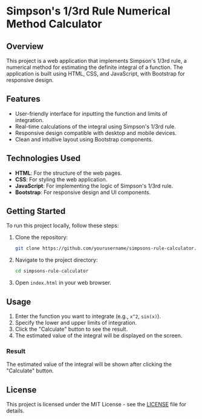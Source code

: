 # Simpson's 1/3rd Rule Numerical Method Calculator

## Overview

This project is a web application that implements Simpson's 1/3rd rule, a numerical method for estimating the definite integral of a function. The application is built using HTML, CSS, and JavaScript, with Bootstrap for responsive design.

## Features

- User-friendly interface for inputting the function and limits of integration.
- Real-time calculations of the integral using Simpson's 1/3rd rule.
- Responsive design compatible with desktop and mobile devices.
- Clean and intuitive layout using Bootstrap components.

## Technologies Used

- **HTML**: For the structure of the web pages.
- **CSS**: For styling the web application.
- **JavaScript**: For implementing the logic of Simpson's 1/3rd rule.
- **Bootstrap**: For responsive design and UI components.

## Getting Started

To run this project locally, follow these steps:

1. Clone the repository:
   ```bash
   git clone https://github.com/yourusername/simpsons-rule-calculator.git
   ```

2. Navigate to the project directory:
   ```bash
   cd simpsons-rule-calculator
   ```

3. Open `index.html` in your web browser.

## Usage

1. Enter the function you want to integrate (e.g., `x^2`, `sin(x)`).
2. Specify the lower and upper limits of integration.
3. Click the "Calculate" button to see the result.
4. The estimated value of the integral will be displayed on the screen.


### Result
The estimated value of the integral will be shown after clicking the "Calculate" button.

## License

This project is licensed under the MIT License - see the [LICENSE](LICENSE) file for details.

```
